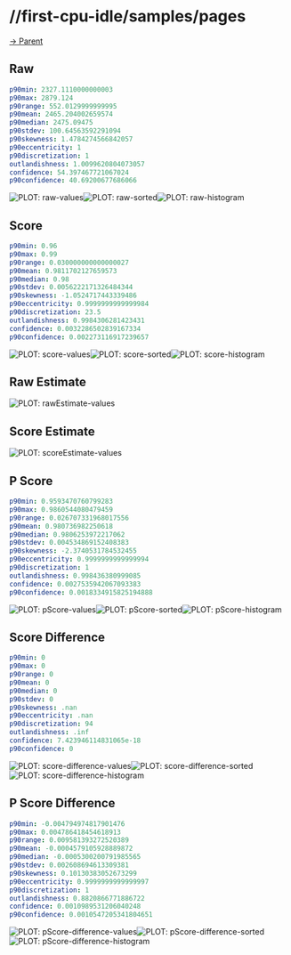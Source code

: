 
# //first-cpu-idle/samples/pages

[→ Parent](../..)


## Raw


```yaml
p90min: 2327.1110000000003
p90max: 2879.124
p90range: 552.0129999999995
p90mean: 2465.204002659574
p90median: 2475.09475
p90stdev: 100.64563592291094
p90skewness: 1.4784274566842057
p90eccentricity: 1
p90discretization: 1
outlandishness: 1.0099620804073057
confidence: 54.397467721067024
p90confidence: 40.69200677686066

```

![PLOT: raw-values](./raw/values.svg)![PLOT: raw-sorted](./raw/sorted.svg)![PLOT: raw-histogram](./raw/histogram.svg)
## Score


```yaml
p90min: 0.96
p90max: 0.99
p90range: 0.030000000000000027
p90mean: 0.9811702127659573
p90median: 0.98
p90stdev: 0.0056222171326484344
p90skewness: -1.0524717443339486
p90eccentricity: 0.9999999999999984
p90discretization: 23.5
outlandishness: 0.9984306281423431
confidence: 0.0032286502839167334
p90confidence: 0.002273116917239657

```

![PLOT: score-values](./score/values.svg)![PLOT: score-sorted](./score/sorted.svg)![PLOT: score-histogram](./score/histogram.svg)
## Raw Estimate

![PLOT: rawEstimate-values](./rawEstimate/values.svg)
## Score Estimate

![PLOT: scoreEstimate-values](./scoreEstimate/values.svg)
## P Score


```yaml
p90min: 0.9593470760799283
p90max: 0.9860544080479459
p90range: 0.026707331968017556
p90mean: 0.980736982250618
p90median: 0.9806253972217062
p90stdev: 0.004534869152408383
p90skewness: -2.3740531784532455
p90eccentricity: 0.9999999999999994
p90discretization: 1
outlandishness: 0.998436380999085
confidence: 0.0027535942067093383
p90confidence: 0.0018334915825194888

```

![PLOT: pScore-values](./pScore/values.svg)![PLOT: pScore-sorted](./pScore/sorted.svg)![PLOT: pScore-histogram](./pScore/histogram.svg)
## Score Difference


```yaml
p90min: 0
p90max: 0
p90range: 0
p90mean: 0
p90median: 0
p90stdev: 0
p90skewness: .nan
p90eccentricity: .nan
p90discretization: 94
outlandishness: .inf
confidence: 7.423946114831065e-18
p90confidence: 0

```

![PLOT: score-difference-values](./score-difference/values.svg)![PLOT: score-difference-sorted](./score-difference/sorted.svg)![PLOT: score-difference-histogram](./score-difference/histogram.svg)
## P Score Difference


```yaml
p90min: -0.004794974817901476
p90max: 0.004786418454618913
p90range: 0.009581393272520389
p90mean: -0.0004579105928889872
p90median: -0.0005300200791985565
p90stdev: 0.002608694613309381
p90skewness: 0.10130383052673299
p90eccentricity: 0.9999999999999997
p90discretization: 1
outlandishness: 0.8820866771886722
confidence: 0.0010989531206040248
p90confidence: 0.0010547205341804651

```

![PLOT: pScore-difference-values](./pScore-difference/values.svg)![PLOT: pScore-difference-sorted](./pScore-difference/sorted.svg)![PLOT: pScore-difference-histogram](./pScore-difference/histogram.svg)
